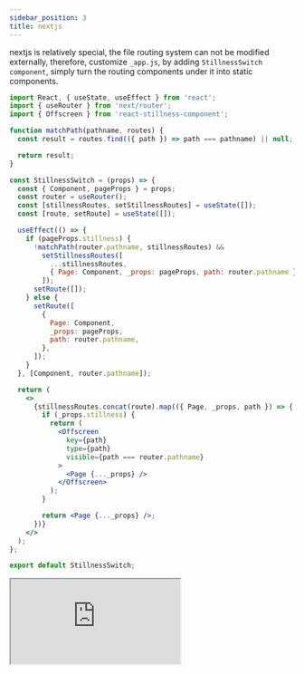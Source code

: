 ```yaml
---
sidebar_position: 3
title: nextjs
---
```


nextjs is relatively special, the file routing system can not be modified externally, therefore, customize `_app.js`, by adding `StillnessSwitch component`, simply turn the routing components under it into static components.

```jsx title="StillnessSwitch"
import React, { useState, useEffect } from 'react';
import { useRouter } from 'next/router';
import { Offscreen } from 'react-stillness-component';

function matchPath(pathname, routes) {
  const result = routes.find(({ path }) => path === pathname) || null;

  return result;
}

const StillnessSwitch = (props) => {
  const { Component, pageProps } = props;
  const router = useRouter();
  const [stillnessRoutes, setStillnessRoutes] = useState([]);
  const [route, setRoute] = useState([]);

  useEffect(() => {
    if (pageProps.stillness) {
      !matchPath(router.pathname, stillnessRoutes) &&
        setStillnessRoutes([
          ...stillnessRoutes,
          { Page: Component, _props: pageProps, path: router.pathname },
        ]);
      setRoute([]);
    } else {
      setRoute([
        {
          Page: Component,
          _props: pageProps,
          path: router.pathname,
        },
      ]);
    }
  }, [Component, router.pathname]);

  return (
    <>
      {stillnessRoutes.concat(route).map(({ Page, _props, path }) => {
        if (_props.stillness) {
          return (
            <Offscreen
              key={path}
              type={path}
              visible={path === router.pathname}
            >
              <Page {..._props} />
            </Offscreen>
          );
        }

        return <Page {..._props} />;
      })}
    </>
  );
};

export default StillnessSwitch;
```

<iframe src="https://codesandbox.io/embed/06-example-nextjs-kwcu20?fontsize=14&hidenavigation=1&theme=dark&view=preview"
     style={{width:"100%",height:"500px",border:0, borderRadius: "4px", overflow:"hidden"}}
     title="06-example-nextjs"
     allow="accelerometer; ambient-light-sensor; camera; encrypted-media; geolocation; gyroscope; hid; microphone; midi; payment; usb; vr; xr-spatial-tracking"
     sandbox="allow-forms allow-modals allow-popups allow-presentation allow-same-origin allow-scripts"
   ></iframe>